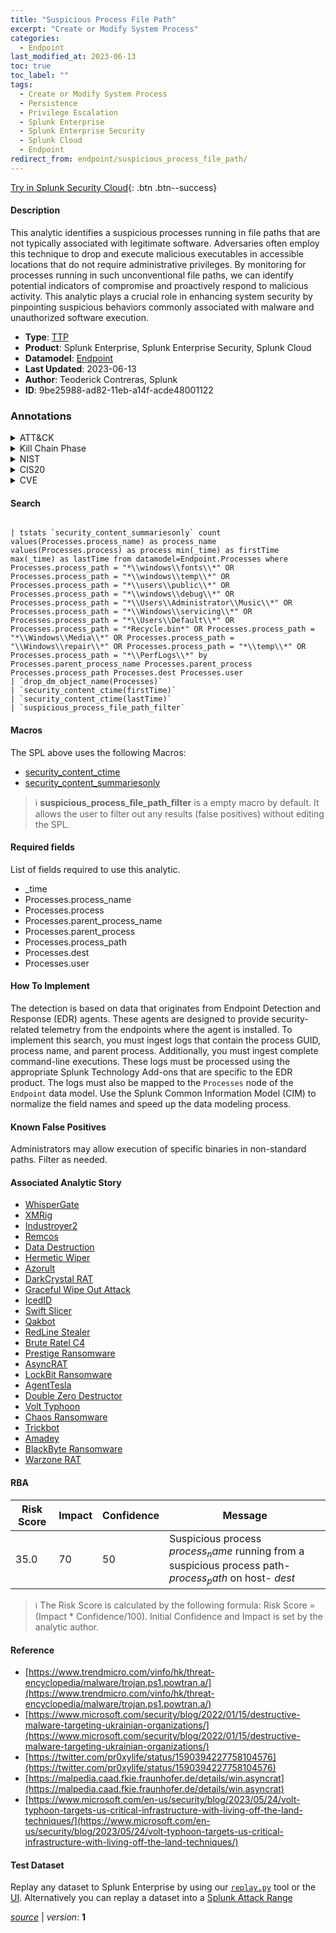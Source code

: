 ```yaml
---
title: "Suspicious Process File Path"
excerpt: "Create or Modify System Process"
categories:
  - Endpoint
last_modified_at: 2023-06-13
toc: true
toc_label: ""
tags:
  - Create or Modify System Process
  - Persistence
  - Privilege Escalation
  - Splunk Enterprise
  - Splunk Enterprise Security
  - Splunk Cloud
  - Endpoint
redirect_from: endpoint/suspicious_process_file_path/
---
```




[Try in Splunk Security Cloud](https://www.splunk.com/en_us/cyber-security.html){: .btn .btn--success}

#### Description

This analytic identifies a suspicious processes running in file paths that are not typically associated with legitimate software. Adversaries often employ this technique to drop and execute malicious executables in accessible locations that do not require administrative privileges. By monitoring for processes running in such unconventional file paths, we can identify potential indicators of compromise and proactively respond to malicious activity. This analytic plays a crucial role in enhancing system security by pinpointing suspicious behaviors commonly associated with malware and unauthorized software execution.

- **Type**: [TTP](https://github.com/splunk/security_content/wiki/Detection-Analytic-Types)
- **Product**: Splunk Enterprise, Splunk Enterprise Security, Splunk Cloud
- **Datamodel**: [Endpoint](https://docs.splunk.com/Documentation/CIM/latest/User/Endpoint)
- **Last Updated**: 2023-06-13
- **Author**: Teoderick Contreras, Splunk
- **ID**: 9be25988-ad82-11eb-a14f-acde48001122

### Annotations
<details>
  <summary>ATT&CK</summary>

<div markdown="1">

#### [ATT&CK](https://attack.mitre.org/)

| ID          | Technique   | Tactic         |
| ----------- | ----------- |--------------- |
| [T1543](https://attack.mitre.org/techniques/T1543/) | Create or Modify System Process | Persistence, Privilege Escalation |

</div>
</details>


<details>
  <summary>Kill Chain Phase</summary>

<div markdown="1">

* Installation
* Exploitation


</div>
</details>


<details>
  <summary>NIST</summary>

<div markdown="1">

* DE.CM



</div>
</details>

<details>
  <summary>CIS20</summary>

<div markdown="1">

* CIS 10



</div>
</details>

<details>
  <summary>CVE</summary>

<div markdown="1">


</div>
</details>


#### Search

```

| tstats `security_content_summariesonly` count values(Processes.process_name) as process_name values(Processes.process) as process min(_time) as firstTime max(_time) as lastTime from datamodel=Endpoint.Processes where Processes.process_path = "*\\windows\\fonts\\*" OR Processes.process_path = "*\\windows\\temp\\*" OR Processes.process_path = "*\\users\\public\\*" OR Processes.process_path = "*\\windows\\debug\\*" OR Processes.process_path = "*\\Users\\Administrator\\Music\\*" OR Processes.process_path = "*\\Windows\\servicing\\*" OR Processes.process_path = "*\\Users\\Default\\*" OR Processes.process_path = "*Recycle.bin*" OR Processes.process_path = "*\\Windows\\Media\\*" OR Processes.process_path = "\\Windows\\repair\\*" OR Processes.process_path = "*\\temp\\*" OR Processes.process_path = "*\\PerfLogs\\*" by Processes.parent_process_name Processes.parent_process Processes.process_path Processes.dest Processes.user 
| `drop_dm_object_name(Processes)` 
| `security_content_ctime(firstTime)` 
| `security_content_ctime(lastTime)` 
| `suspicious_process_file_path_filter`
```

#### Macros
The SPL above uses the following Macros:
* [security_content_ctime](https://github.com/splunk/security_content/blob/develop/macros/security_content_ctime.yml)
* [security_content_summariesonly](https://github.com/splunk/security_content/blob/develop/macros/security_content_summariesonly.yml)

> :information_source:
> **suspicious_process_file_path_filter** is a empty macro by default. It allows the user to filter out any results (false positives) without editing the SPL.



#### Required fields
List of fields required to use this analytic.
* _time
* Processes.process_name
* Processes.process
* Processes.parent_process_name
* Processes.parent_process
* Processes.process_path
* Processes.dest
* Processes.user



#### How To Implement
The detection is based on data that originates from Endpoint Detection and Response (EDR) agents. These agents are designed to provide security-related telemetry from the endpoints where the agent is installed. To implement this search, you must ingest logs that contain the process GUID, process name, and parent process. Additionally, you must ingest complete command-line executions. These logs must be processed using the appropriate Splunk Technology Add-ons that are specific to the EDR product. The logs must also be mapped to the `Processes` node of the `Endpoint` data model. Use the Splunk Common Information Model (CIM) to normalize the field names and speed up the data modeling process.
#### Known False Positives
Administrators may allow execution of specific binaries in non-standard paths. Filter as needed.

#### Associated Analytic Story
* [WhisperGate](/stories/whispergate)
* [XMRig](/stories/xmrig)
* [Industroyer2](/stories/industroyer2)
* [Remcos](/stories/remcos)
* [Data Destruction](/stories/data_destruction)
* [Hermetic Wiper](/stories/hermetic_wiper)
* [Azorult](/stories/azorult)
* [DarkCrystal RAT](/stories/darkcrystal_rat)
* [Graceful Wipe Out Attack](/stories/graceful_wipe_out_attack)
* [IcedID](/stories/icedid)
* [Swift Slicer](/stories/swift_slicer)
* [Qakbot](/stories/qakbot)
* [RedLine Stealer](/stories/redline_stealer)
* [Brute Ratel C4](/stories/brute_ratel_c4)
* [Prestige Ransomware](/stories/prestige_ransomware)
* [AsyncRAT](/stories/asyncrat)
* [LockBit Ransomware](/stories/lockbit_ransomware)
* [AgentTesla](/stories/agenttesla)
* [Double Zero Destructor](/stories/double_zero_destructor)
* [Volt Typhoon](/stories/volt_typhoon)
* [Chaos Ransomware](/stories/chaos_ransomware)
* [Trickbot](/stories/trickbot)
* [Amadey](/stories/amadey)
* [BlackByte Ransomware](/stories/blackbyte_ransomware)
* [Warzone RAT](/stories/warzone_rat)




#### RBA

| Risk Score  | Impact      | Confidence   | Message      |
| ----------- | ----------- |--------------|--------------|
| 35.0 | 70 | 50 | Suspicious process $process_name$ running from a suspicious process path- $process_path$ on host- $dest$ |


> :information_source:
> The Risk Score is calculated by the following formula: Risk Score = (Impact * Confidence/100). Initial Confidence and Impact is set by the analytic author.


#### Reference

* [https://www.trendmicro.com/vinfo/hk/threat-encyclopedia/malware/trojan.ps1.powtran.a/](https://www.trendmicro.com/vinfo/hk/threat-encyclopedia/malware/trojan.ps1.powtran.a/)
* [https://www.microsoft.com/security/blog/2022/01/15/destructive-malware-targeting-ukrainian-organizations/](https://www.microsoft.com/security/blog/2022/01/15/destructive-malware-targeting-ukrainian-organizations/)
* [https://twitter.com/pr0xylife/status/1590394227758104576](https://twitter.com/pr0xylife/status/1590394227758104576)
* [https://malpedia.caad.fkie.fraunhofer.de/details/win.asyncrat](https://malpedia.caad.fkie.fraunhofer.de/details/win.asyncrat)
* [https://www.microsoft.com/en-us/security/blog/2023/05/24/volt-typhoon-targets-us-critical-infrastructure-with-living-off-the-land-techniques/](https://www.microsoft.com/en-us/security/blog/2023/05/24/volt-typhoon-targets-us-critical-infrastructure-with-living-off-the-land-techniques/)



#### Test Dataset
Replay any dataset to Splunk Enterprise by using our [`replay.py`](https://github.com/splunk/attack_data#using-replaypy) tool or the [UI](https://github.com/splunk/attack_data#using-ui).
Alternatively you can replay a dataset into a [Splunk Attack Range](https://github.com/splunk/attack_range#replay-dumps-into-attack-range-splunk-server)




[*source*](https://github.com/splunk/security_content/tree/develop/detections/endpoint/suspicious_process_file_path.yml) \| *version*: **1**